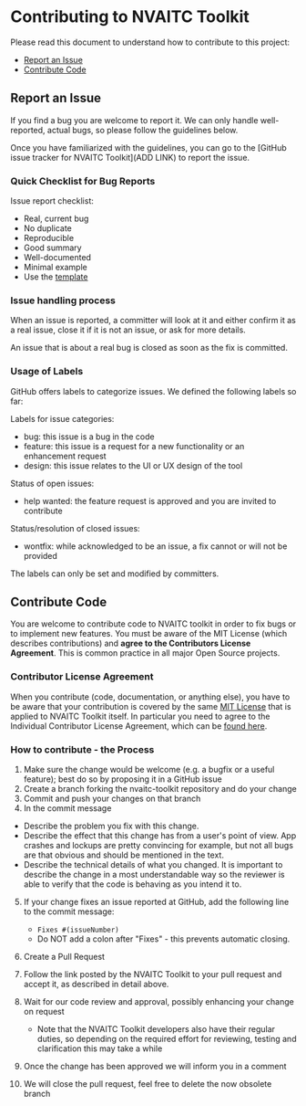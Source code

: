 # Contributing to NVAITC Toolkit

Please read this document to understand how to contribute to this project:
 * [Report an Issue](#report-an-issue)
 * [Contribute Code](#contribute-code)

## Report an Issue

If you find a bug you are welcome to report it.
We can only handle well-reported, actual bugs, so please follow the guidelines below.

Once you have familiarized with the guidelines, you can go to the [GitHub issue tracker for NVAITC Toolkit](ADD LINK) to report the issue.

### Quick Checklist for Bug Reports

Issue report checklist:
 * Real, current bug
 * No duplicate
 * Reproducible
 * Good summary
 * Well-documented
 * Minimal example
 * Use the [template](ISSUE_TEMPLATE.md)


### Issue handling process

When an issue is reported, a committer will look at it and either confirm it as a real issue, close it if it is not an issue, or ask for more details.

An issue that is about a real bug is closed as soon as the fix is committed.


### Usage of Labels

GitHub offers labels to categorize issues. We defined the following labels so far:

Labels for issue categories:
 * bug: this issue is a bug in the code
 * feature: this issue is a request for a new functionality or an enhancement request
 * design: this issue relates to the UI or UX design of the tool

Status of open issues:
 * help wanted: the feature request is approved and you are invited to contribute

Status/resolution of closed issues:
 * wontfix: while acknowledged to be an issue, a fix cannot or will not be provided

The labels can only be set and modified by committers.

## Contribute Code

You are welcome to contribute code to NVAITC toolkit in order to fix bugs or to implement new features. You must be aware of the MIT License (which describes contributions) and **agree to the Contributors License Agreement**. This is common practice in all major Open Source projects.

### Contributor License Agreement

When you contribute (code, documentation, or anything else), you have to be aware that your contribution is covered by the same [MIT License](https://opensource.org/licenses/MIT) that is applied to NVAITC Toolkit itself.
In particular you need to agree to the Individual Contributor License Agreement,
which can be [found here](CLA.md).


### How to contribute - the Process

1.  Make sure the change would be welcome (e.g. a bugfix or a useful feature); best do so by proposing it in a GitHub issue
2.  Create a branch forking the nvaitc-toolkit repository and do your change
3.  Commit and push your changes on that branch
4.  In the commit message
 - Describe the problem you fix with this change.
 - Describe the effect that this change has from a user's point of view. App crashes and lockups are pretty convincing for example, but not all bugs are that obvious and should be mentioned in the text.
 - Describe the technical details of what you changed. It is important to describe the change in a most understandable way so the reviewer is able to verify that the code is behaving as you intend it to.
5.  If your change fixes an issue reported at GitHub, add the following line to the commit message:
    - ```Fixes #(issueNumber)```
    - Do NOT add a colon after "Fixes" - this prevents automatic closing.
6.  Create a Pull Request
7.  Follow the link posted by the NVAITC Toolkit to your pull request and accept it, as described in detail above.
8.  Wait for our code review and approval, possibly enhancing your change on request
    -   Note that the NVAITC Toolkit developers also have their regular duties, so depending on the required effort for reviewing, testing and clarification this may take a while

9.  Once the change has been approved we will inform you in a comment
10.  We will close the pull request, feel free to delete the now obsolete branch
